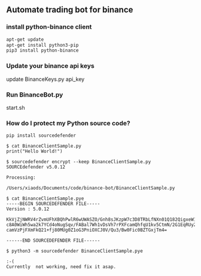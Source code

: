 ## Automate trading bot for binance

### install python-binance client

```bash
apt-get update
apt-get install python3-pip
pip3 install python-binance
```

### Update your binance api keys

update BinanceKeys.py  api_key

### Run BinanceBot.py

start.sh


### How do I protect my Python source code?

```
pip install sourcedefender

$ cat BinanceClientSample.py
print("Hello World!")

$ sourcedefender encrypt --keep BinanceClientSample.py
SOURCEdefender v5.0.12

Processing:

/Users/xiaods/Documents/code/binance-bot/BinanceClientSample.py

$ cat BinanceClientSample.pye
-----BEGIN SOURCEDEFENDER FILE-----
Version : 5.0.12

KkVjZjNWRV4rZvmUFhXBQhPwlR6wUWASZO/Gnh8sJKzpW7c3D8TRbLfNXn01Q182QigxeW1tagq1
c8A0WiWh5wa2k7YCd4oNugSqv/FABal7Wh1vDsVh7rPXFcamQhfqU1kv5CtmN/2G1EqRUy2PGu+p
camVzPjFXmFkQ21+fj80MUg0Z1oG3PniOXCJ0V/Qu3/Bw0Fic0BZTGxjTm4=

------END SOURCEDEFENDER FILE------

$ python3 -m sourcedefender BinanceClientSample.pye

:-(
Currently  not working, need fix it asap.

```




